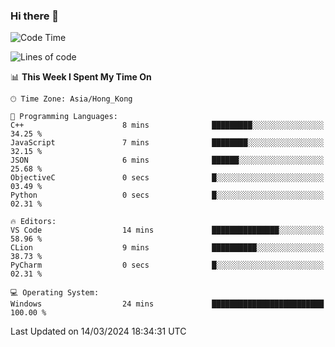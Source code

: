 ### Hi there 👋

<!--
**RoiexLee/RoiexLee** is a ✨ _special_ ✨ repository because its `README.md` (this file) appears on your GitHub profile.

Here are some ideas to get you started:

- 🔭 I’m currently working on ...
- 🌱 I’m currently learning ...
- 👯 I’m looking to collaborate on ...
- 🤔 I’m looking for help with ...
- 💬 Ask me about ...
- 📫 How to reach me: ...
- 😄 Pronouns: ...
- ⚡ Fun fact: ...
-->

<!--START_SECTION:waka-->
![Code Time](http://img.shields.io/badge/Code%20Time-479%20hrs%2012%20mins-blue)

![Lines of code](https://img.shields.io/badge/From%20Hello%20World%20I%27ve%20Written-37.3%20thousand%20lines%20of%20code-blue)

📊 **This Week I Spent My Time On** 

```text
🕑︎ Time Zone: Asia/Hong_Kong

💬 Programming Languages: 
C++                      8 mins              █████████░░░░░░░░░░░░░░░░   34.25 % 
JavaScript               7 mins              ████████░░░░░░░░░░░░░░░░░   32.15 % 
JSON                     6 mins              ██████░░░░░░░░░░░░░░░░░░░   25.68 % 
ObjectiveC               0 secs              █░░░░░░░░░░░░░░░░░░░░░░░░   03.49 % 
Python                   0 secs              █░░░░░░░░░░░░░░░░░░░░░░░░   02.31 % 

🔥 Editors: 
VS Code                  14 mins             ███████████████░░░░░░░░░░   58.96 % 
CLion                    9 mins              ██████████░░░░░░░░░░░░░░░   38.73 % 
PyCharm                  0 secs              █░░░░░░░░░░░░░░░░░░░░░░░░   02.31 % 

💻 Operating System: 
Windows                  24 mins             █████████████████████████   100.00 % 
```


 Last Updated on 14/03/2024 18:34:31 UTC
<!--END_SECTION:waka-->
